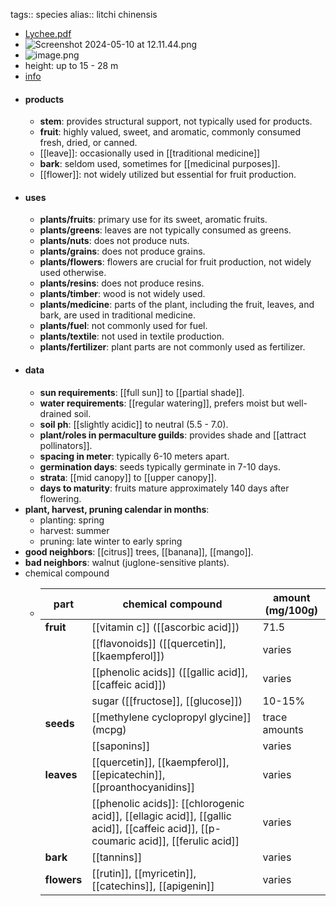 tags:: species
alias:: litchi chinensis

- [Lychee.pdf](https://peach-geographical-bat-397.mypinata.cloud/ipfs/QmfCM3LqMjARu2uPudnjHENngi3P8J7BWCDRyhqR7pEtG9)
- ![Screenshot 2024-05-10 at 12.11.44.png](https://peach-geographical-bat-397.mypinata.cloud/ipfs/QmWzMDVUdzTLHr6DUZ9LMyuvFa7kZRKbnyTQmWrbDdBKMb)
- ![image.png](https://peach-geographical-bat-397.mypinata.cloud/ipfs/QmcZcC6jdUAFzduCnoKr4pmzYM2txSxqeThP2KvfeBoo6J)
- height: up to 15 - 28 m
- [info](http://www.plantsofasia.com/index/litchi/0-525)
- #### products
	- **stem**: provides structural support, not typically used for products.
	- **fruit**: highly valued, sweet, and aromatic, commonly consumed fresh, dried, or canned.
	- [[leave]]: occasionally used in [[traditional medicine]]
	- **bark**: seldom used, sometimes for [[medicinal purposes]].
	- [[flower]]: not widely utilized but essential for fruit production.
- #### uses
	- **plants/fruits**: primary use for its sweet, aromatic fruits.
	- **plants/greens**: leaves are not typically consumed as greens.
	- **plants/nuts**: does not produce nuts.
	- **plants/grains**: does not produce grains.
	- **plants/flowers**: flowers are crucial for fruit production, not widely used otherwise.
	- **plants/resins**: does not produce resins.
	- **plants/timber**: wood is not widely used.
	- **plants/medicine**: parts of the plant, including the fruit, leaves, and bark, are used in traditional medicine.
	- **plants/fuel**: not commonly used for fuel.
	- **plants/textile**: not used in textile production.
	- **plants/fertilizer**: plant parts are not commonly used as fertilizer.
- #### data
	- **sun requirements**: [[full sun]] to [[partial shade]].
	- **water requirements**: [[regular watering]], prefers moist but well-drained soil.
	- **soil ph**: [[slightly acidic]] to neutral (5.5 - 7.0).
	- **plant/roles in permaculture guilds**: provides shade and [[attract pollinators]].
	- **spacing in meter**: typically 6-10 meters apart.
	- **germination days**: seeds typically germinate in 7-10 days.
	- **strata**: [[mid canopy]] to [[upper canopy]].
	- **days to maturity**: fruits mature approximately 140 days after flowering.
- **plant, harvest, pruning calendar in months**:
	- planting: spring
	- harvest: summer
	- pruning: late winter to early spring
- **good neighbors**: [[citrus]] trees, [[banana]], [[mango]].
- **bad neighbors**: walnut (juglone-sensitive plants).
- chemical compound
	- | part | chemical compound | amount (mg/100g) |
	  | ---- | ---- | ---- |
	  | **fruit** | [[vitamin c]] ([[ascorbic acid]]) | 71.5 |
	  |  | [[flavonoids]] ([[quercetin]], [[kaempferol]]) | varies |
	  |  | [[phenolic acids]] ([[gallic acid]], [[caffeic acid]]) | varies |
	  |  | sugar ([[fructose]], [[glucose]]) | 10-15% |
	  | **seeds** | [[methylene cyclopropyl glycine]] (mcpg) | trace amounts |
	  |  | [[saponins]] | varies |
	  | **leaves** | [[quercetin]], [[kaempferol]], [[epicatechin]], [[proanthocyanidins]] | varies |
	  |  | [[phenolic acids]]: [[chlorogenic acid]], [[ellagic acid]], [[gallic acid]], [[caffeic acid]], [[p-coumaric acid]], [[ferulic acid]] | varies |
	  | **bark** | [[tannins]] | varies |
	  | **flowers** | [[rutin]], [[myricetin]], [[catechins]], [[apigenin]] | varies |